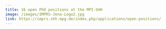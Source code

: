 ```yaml
---
title: 16 open PhD positions at the MPI-SHH
image: /images/IMPRS-Jena-Logo2.jpg
link: https://imprs.shh.mpg.de/index.php/applications/open-positions/
---
```

